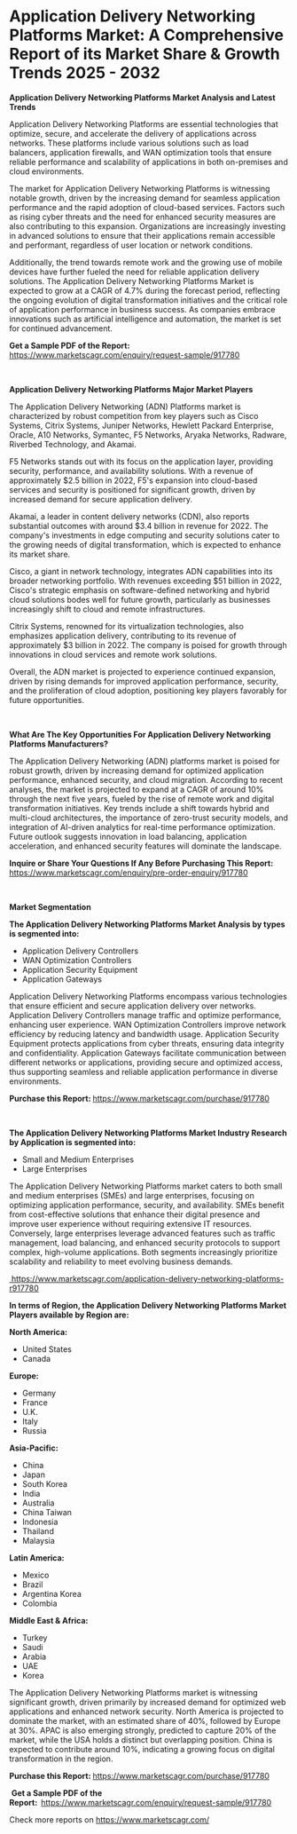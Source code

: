 <p><h1>Application Delivery Networking Platforms Market: A Comprehensive Report of its Market Share & Growth Trends 2025 - 2032</h1></p><p><strong>Application Delivery Networking Platforms Market Analysis and Latest Trends</strong></p>
<p><p>Application Delivery Networking Platforms are essential technologies that optimize, secure, and accelerate the delivery of applications across networks. These platforms include various solutions such as load balancers, application firewalls, and WAN optimization tools that ensure reliable performance and scalability of applications in both on-premises and cloud environments.</p><p>The market for Application Delivery Networking Platforms is witnessing notable growth, driven by the increasing demand for seamless application performance and the rapid adoption of cloud-based services. Factors such as rising cyber threats and the need for enhanced security measures are also contributing to this expansion. Organizations are increasingly investing in advanced solutions to ensure that their applications remain accessible and performant, regardless of user location or network conditions.</p><p>Additionally, the trend towards remote work and the growing use of mobile devices have further fueled the need for reliable application delivery solutions. The Application Delivery Networking Platforms Market is expected to grow at a CAGR of 4.7% during the forecast period, reflecting the ongoing evolution of digital transformation initiatives and the critical role of application performance in business success. As companies embrace innovations such as artificial intelligence and automation, the market is set for continued advancement.</p></p>
<p><strong>Get a Sample PDF of the Report:&nbsp;</strong> <a href="https://www.marketscagr.com/enquiry/request-sample/917780?utm_campaign=2110&utm_medium=2&utm_source=Github&utm_content=ia&utm_term=07032025&utm_id=application-delivery-networking-platforms">https://www.marketscagr.com/enquiry/request-sample/917780</a></p>
<p>&nbsp;</p>
<p><strong>Application Delivery Networking Platforms Major Market Players</strong></p>
<p><p>The Application Delivery Networking (ADN) Platforms market is characterized by robust competition from key players such as Cisco Systems, Citrix Systems, Juniper Networks, Hewlett Packard Enterprise, Oracle, A10 Networks, Symantec, F5 Networks, Aryaka Networks, Radware, Riverbed Technology, and Akamai. </p><p>F5 Networks stands out with its focus on the application layer, providing security, performance, and availability solutions. With a revenue of approximately $2.5 billion in 2022, F5's expansion into cloud-based services and security is positioned for significant growth, driven by increased demand for secure application delivery.</p><p>Akamai, a leader in content delivery networks (CDN), also reports substantial outcomes with around $3.4 billion in revenue for 2022. The company's investments in edge computing and security solutions cater to the growing needs of digital transformation, which is expected to enhance its market share.</p><p>Cisco, a giant in network technology, integrates ADN capabilities into its broader networking portfolio. With revenues exceeding $51 billion in 2022, Cisco's strategic emphasis on software-defined networking and hybrid cloud solutions bodes well for future growth, particularly as businesses increasingly shift to cloud and remote infrastructures.</p><p>Citrix Systems, renowned for its virtualization technologies, also emphasizes application delivery, contributing to its revenue of approximately $3 billion in 2022. The company is poised for growth through innovations in cloud services and remote work solutions.</p><p>Overall, the ADN market is projected to experience continued expansion, driven by rising demands for improved application performance, security, and the proliferation of cloud adoption, positioning key players favorably for future opportunities.</p></p>
<p>&nbsp;</p>
<p><strong>What Are The Key Opportunities For Application Delivery Networking Platforms Manufacturers?</strong></p>
<p><p>The Application Delivery Networking (ADN) platforms market is poised for robust growth, driven by increasing demand for optimized application performance, enhanced security, and cloud migration. According to recent analyses, the market is projected to expand at a CAGR of around 10% through the next five years, fueled by the rise of remote work and digital transformation initiatives. Key trends include a shift towards hybrid and multi-cloud architectures, the importance of zero-trust security models, and integration of AI-driven analytics for real-time performance optimization. Future outlook suggests innovation in load balancing, application acceleration, and enhanced security features will dominate the landscape.</p></p>
<p><strong>Inquire or Share Your Questions If Any Before Purchasing This Report:</strong> <a href="https://www.marketscagr.com/enquiry/pre-order-enquiry/917780?utm_campaign=2110&utm_medium=2&utm_source=Github&utm_content=ia&utm_term=07032025&utm_id=application-delivery-networking-platforms">https://www.marketscagr.com/enquiry/pre-order-enquiry/917780</a></p>
<p>&nbsp;</p>
<p><strong>Market Segmentation</strong></p>
<p><strong>The Application Delivery Networking Platforms Market Analysis by types is segmented into:</strong></p>
<p><ul><li>Application Delivery Controllers</li><li>WAN Optimization Controllers</li><li>Application Security Equipment</li><li>Application Gateways</li></ul></p>
<p><p>Application Delivery Networking Platforms encompass various technologies that ensure efficient and secure application delivery over networks. Application Delivery Controllers manage traffic and optimize performance, enhancing user experience. WAN Optimization Controllers improve network efficiency by reducing latency and bandwidth usage. Application Security Equipment protects applications from cyber threats, ensuring data integrity and confidentiality. Application Gateways facilitate communication between different networks or applications, providing secure and optimized access, thus supporting seamless and reliable application performance in diverse environments.</p></p>
<p><strong>Purchase this Report:&nbsp;</strong><a href="https://www.marketscagr.com/purchase/917780?utm_campaign=2110&utm_medium=2&utm_source=Github&utm_content=ia&utm_term=07032025&utm_id=application-delivery-networking-platforms">https://www.marketscagr.com/purchase/917780</a></p>
<p>&nbsp;</p>
<p><strong>The Application Delivery Networking Platforms Market Industry Research by Application is segmented into:</strong></p>
<p><ul><li>Small and Medium Enterprises</li><li>Large Enterprises</li></ul></p>
<p><p>The Application Delivery Networking Platforms market caters to both small and medium enterprises (SMEs) and large enterprises, focusing on optimizing application performance, security, and availability. SMEs benefit from cost-effective solutions that enhance their digital presence and improve user experience without requiring extensive IT resources. Conversely, large enterprises leverage advanced features such as traffic management, load balancing, and enhanced security protocols to support complex, high-volume applications. Both segments increasingly prioritize scalability and reliability to meet evolving business demands.</p></p>
<p><a href="https://www.marketscagr.com/application-delivery-networking-platforms-r917780?utm_campaign=2110&utm_medium=2&utm_source=Github&utm_content=ia&utm_term=07032025&utm_id=application-delivery-networking-platforms">&nbsp;https://www.marketscagr.com/application-delivery-networking-platforms-r917780</a></p>
<p><strong>In terms of Region, the Application Delivery Networking Platforms Market Players available by Region are:</strong></p>
<p>
    <p> <strong> North America: </strong>
        <ul>
            <li>United States</li>
            <li>Canada</li>
        </ul>
        </p> 
    <p> <strong> Europe: </strong>
        <ul>
            <li>Germany</li>
            <li>France</li>
            <li>U.K.</li>
            <li>Italy</li>
            <li>Russia</li>
        </ul>
        </p> 
    <p> <strong> Asia-Pacific: </strong>
        <ul>
            <li>China</li>
            <li>Japan</li>
            <li>South Korea</li>
            <li>India</li>
            <li>Australia</li>
            <li>China Taiwan</li>
            <li>Indonesia</li>
            <li>Thailand</li>
            <li>Malaysia</li>
        </ul>
        </p> 
    <p> <strong> Latin America: </strong>
        <ul>
            <li>Mexico</li>
            <li>Brazil</li>
            <li>Argentina Korea</li>
            <li>Colombia</li>
        </ul>
        </p> 
    <p> <strong> Middle East & Africa: </strong>
        <ul>
            <li>Turkey</li>
            <li>Saudi</li>
            <li>Arabia</li>
            <li>UAE</li>
            <li>Korea</li>
        </ul>
    </p>
    </p>
<p><p>The Application Delivery Networking Platforms market is witnessing significant growth, driven primarily by increased demand for optimized web applications and enhanced network security. North America is projected to dominate the market, with an estimated share of 40%, followed by Europe at 30%. APAC is also emerging strongly, predicted to capture 20% of the market, while the USA holds a distinct but overlapping position. China is expected to contribute around 10%, indicating a growing focus on digital transformation in the region.</p></p>
<p><strong>Purchase this Report: </strong><a href="https://www.marketscagr.com/purchase/917780?utm_campaign=2110&utm_medium=2&utm_source=Github&utm_content=ia&utm_term=07032025&utm_id=application-delivery-networking-platforms">https://www.marketscagr.com/purchase/917780</a></p>
<p>&nbsp;<strong>Get a Sample PDF of the Report:&nbsp;&nbsp;</strong><a href="https://www.marketscagr.com/enquiry/request-sample/917780?utm_campaign=2110&utm_medium=2&utm_source=Github&utm_content=ia&utm_term=07032025&utm_id=application-delivery-networking-platforms">https://www.marketscagr.com/enquiry/request-sample/917780</a></p>
<p><strong></strong></p>
<p>Check more reports on <a href="https://www.marketscagr.com/?utm_campaign=2110&utm_medium=2&utm_source=Github&utm_content=ia&utm_term=07032025&utm_id=application-delivery-networking-platforms">https://www.marketscagr.com/</a></p>